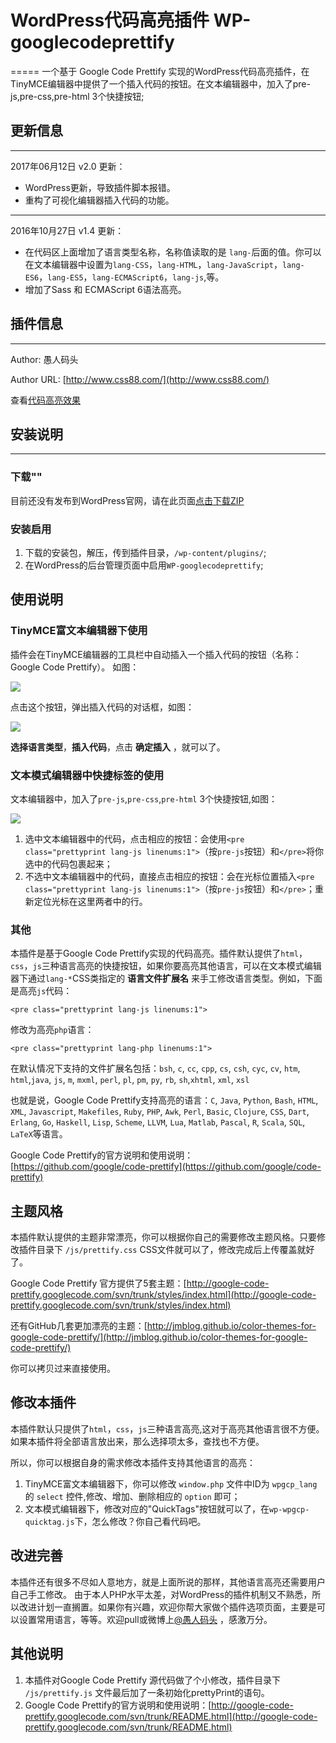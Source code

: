 # WordPress代码高亮插件 WP-googlecodeprettify
=====
一个基于 Google Code Prettify 实现的WordPress代码高亮插件，在TinyMCE编辑器中提供了一个插入代码的按钮。在文本编辑器中，加入了pre-js,pre-css,pre-html 3个快捷按钮;

## 更新信息
------
2017年06月12日 v2.0 更新：
- WordPress更新，导致插件脚本报错。
- 重构了可视化编辑器插入代码的功能。
------
2016年10月27日 v1.4 更新：
- 在代码区上面增加了语言类型名称，名称值读取的是 `lang-`后面的值。你可以在文本编辑器中设置为`lang-CSS`，`lang-HTML`，`lang-JavaScript`，`lang-ES6`，`lang-ES5`，`lang-ECMAScript6`，`lang-js`,等。
- 增加了Sass 和 ECMAScript 6语法高亮。

## 插件信息
------
Author: 愚人码头

Author URL:  [http://www.css88.com/](http://www.css88.com/)

查看[代码高亮效果](http://www.css88.com/archives/4728)

## 安装说明
-----
### 下载""

目前还没有发布到WordPress官网，请在此页面[点击下载ZIP](https://github.com/feiwen8772/wp-googlecodeprettify/archive/master.zip)

### 安装启用

1. 下载的安装包，解压，传到插件目录，`/wp-content/plugins/`;
2. 在WordPress的后台管理页面中启用`WP-googlecodeprettify`; 

使用说明
-----
### TinyMCE富文本编辑器下使用
插件会在TinyMCE编辑器的工具栏中自动插入一个插入代码的按钮（名称：Google Code Prettify）。
如图：

![](https://github.com/feiwen8772/wp-googlecodeprettify/blob/master/doc/DCF4C61F-B524-4F71-8CE9-18E13BE2FEAB.png?raw=true)

点击这个按钮，弹出插入代码的对话框，如图：

![](https://github.com/feiwen8772/wp-googlecodeprettify/blob/master/doc/3CDAF47C-2C34-4101-A309-3E1D3D7DF907.png?raw=true)

**选择语言类型**，**插入代码**，点击 **确定插入** ，就可以了。

### 文本模式编辑器中快捷标签的使用
文本编辑器中，加入了`pre-js`,`pre-css`,`pre-html` 3个快捷按钮,如图：

![](https://github.com/feiwen8772/wp-googlecodeprettify/blob/master/doc/CEB25F25-57D9-4353-9EEB-E90E341B049C.png?raw=true)

1. 选中文本编辑器中的代码，点击相应的按钮：会使用`<pre class="prettyprint lang-js linenums:1">`（按`pre-js`按钮）和`</pre>`将你选中的代码包裹起来；
2. 不选中文本编辑器中的代码，直接点击相应的按钮：会在光标位置插入`<pre class="prettyprint lang-js linenums:1">`（按`pre-js`按钮）和`</pre>`；重新定位光标在这里两者中的行。

### 其他
本插件是基于Google Code Prettify实现的代码高亮。插件默认提供了`html`，`css`，`js`三种语言高亮的快捷按钮，如果你要高亮其他语言，可以在文本模式编辑器下通过`lang-*`CSS类指定的 **语言文件扩展名** 来手工修改语言类型。例如，下面是高亮`js`代码：

`<pre class="prettyprint lang-js linenums:1">`

修改为高亮`php`语言：

`<pre class="prettyprint lang-php linenums:1">`

在默认情况下支持的文件扩展名包括：`bsh`, `c`, `cc`, `cpp`, `cs`, `csh`, `cyc`, `cv`, `htm`, `html`,`java`, `js`, `m`, `mxml`, `perl`, `pl`, `pm`, `py`, `rb`, `sh`,`xhtml`, `xml`, `xsl`

 也就是说，Google Code Prettify支持高亮的语言：`C`, `Java`, `Python`, `Bash`, `HTML`, `XML`, `Javascript`, `Makefiles`, `Ruby`, `PHP`, `Awk`, `Perl`, `Basic`, `Clojure`, `CSS`, `Dart`, `Erlang`, `Go`, `Haskell`, `Lisp`, `Scheme`, `LLVM`, `Lua`, `Matlab`, `Pascal`, `R`, `Scala`, `SQL`, `LaTeX`等语言。

Google Code Prettify的官方说明和使用说明：[https://github.com/google/code-prettify](https://github.com/google/code-prettify)

主题风格
-----
本插件默认提供的主题非常漂亮，你可以根据你自己的需要修改主题风格。只要修改插件目录下 `/js/prettify.css` CSS文件就可以了，修改完成后上传覆盖就好了。

Google Code Prettify 官方提供了5套主题：[http://google-code-prettify.googlecode.com/svn/trunk/styles/index.html](http://google-code-prettify.googlecode.com/svn/trunk/styles/index.html)

还有GitHub几套更加漂亮的主题：[http://jmblog.github.io/color-themes-for-google-code-prettify/](http://jmblog.github.io/color-themes-for-google-code-prettify/)

你可以拷贝过来直接使用。

修改本插件
-----
本插件默认只提供了`html`，`css`，`js`三种语言高亮,这对于高亮其他语言很不方便。如果本插件将全部语言放出来，那么选择项太多，查找也不方便。

所以，你可以根据自身的需求修改本插件支持其他语言的高亮：

1. TinyMCE富文本编辑器下，你可以修改 `window.php` 文件中ID为 `wpgcp_lang` 的 `select` 控件,修改、增加、删除相应的 `option` 即可；
2. 文本模式编辑器下，修改对应的"QuickTags"按钮就可以了，在`wp-wpgcp-quicktag.js`下，怎么修改？你自己看代码吧。

改进完善
-----
本插件还有很多不尽如人意地方，就是上面所说的那样，其他语言高亮还需要用户自己手工修改。
由于本人PHP水平太差，对WordPress的插件机制又不熟悉，所以改进计划一直搁置。如果你有兴趣，欢迎你帮大家做个插件选项页面，主要是可以设置常用语言，等等。欢迎pull或微博上[@愚人码头](http://weibo.com/148246293) ，感激万分。

其他说明
-----
1. 本插件对Google Code Prettify 源代码做了个小修改，插件目录下 `/js/prettify.js` 文件最后加了一条初始化prettyPrint的语句。
2. Google Code Prettify的官方说明和使用说明：[http://google-code-prettify.googlecode.com/svn/trunk/README.html](http://google-code-prettify.googlecode.com/svn/trunk/README.html)